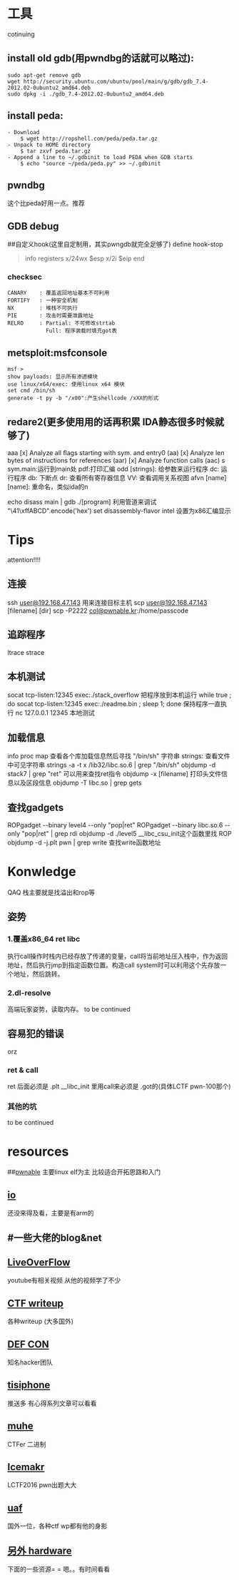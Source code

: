 
# 工具
cotinuing
## install old gdb(用pwndbg的话就可以略过):
    sudo apt-get remove gdb
    wget http://security.ubuntu.com/ubuntu/pool/main/g/gdb/gdb_7.4-2012.02-0ubuntu2_amd64.deb
    sudo dpkg -i ./gdb_7.4-2012.02-0ubuntu2_amd64.deb
## install peda:
    - Download
        $ wget http://ropshell.com/peda/peda.tar.gz
    - Unpack to HOME directory
        $ tar zxvf peda.tar.gz
    - Append a line to ~/.gdbinit to load PEDA when GDB starts
        $ echo "source ~/peda/peda.py" >> ~/.gdbinit

## pwndbg
这个比peda好用一点。推荐

## GDB debug
##自定义hook(这里自定制用，其实pwngdb就完全足够了)
define hook-stop
>info registers 
>x/24wx $esp
>x/2i $eip
>end
### checksec
    CANARY    : 覆盖返回地址基本不可利用
    FORTIFY   : 一种安全机制
    NX        : 堆栈不可执行
    PIE       : 攻击时需要泄露地址
    RELRO     : Partial: 不可修改strtab
                Full: 程序装载时填充got表

## metsploit:msfconsole
    msf >
    show payloads: 显示所有渗透模块
    use linux/x64/exec: 使用linux x64 模块
    set cmd /bin/sh
    generate -t py -b "/x00":产生shellcode /xXX的形式

## redare2(更多使用用的话再积累 IDA静态很多时候就够了)
aaa
[x] Analyze all flags starting with sym. and entry0 (aa)
[x] Analyze len bytes of instructions for references (aar)
[x] Analyze function calls (aac)
s sym.main:运行到main处
pdf:打印汇编
odd [strings]: 给参数来运行程序
dc: 运行程序
db: 下断点
dr: 查看所有寄存器信息
VV: 查看调用关系视图
afvn [name] [name]: 重命名，类似ida的n

echo disass main | gdb ./[program]  利用管道来调试
"\41\xffABCD".encode('hex')
set disassembly-flavor intel    设置为x86汇编显示

# Tips
attention!!!!
## 连接
ssh user@192.168.47.143 用来连接目标主机
scp user@192.168.47.143 [filename] [dir]
scp -P2222 col@pwnable.kr:/home/passcode
## 追踪程序
ltrace
strace
## 本机测试
socat tcp-listen:12345 exec:./stack_overflow 把程序放到本机运行
while true ; do socat tcp-listen:12345 exec:./readme.bin ; sleep 1; done    保持程序一直执行
nc 127.0.0.1 12345 本地测试
## 加载信息
info proc map 查看各个库加载信息然后寻找 "/bin/sh" 字符串
strings: 查看文件中可见字符串
strings -a -t x /lib32/libc.so.6 | grep "/bin/sh"
objdump -d stack7 | grep "ret" 可以用来查找ret指令
objdump -x [filename] 打印头文件信息以及区段信息
objdump -T libc.so | grep gets 
## 查找gadgets
ROPgadget --binary level4 --only "pop|ret" 
ROPgadget --binary libc.so.6 --only "pop|ret" | grep rdi
objdump -d ./level5
__libc_csu_init这个函数里找 ROP
objdump -d -j.plt pwn | grep write 查找write函数地址

# Konwledge
QAQ
栈主要就是找溢出和rop等
## 姿势
### 1.覆盖x86_64 ret libc
执行call操作时栈内已经存放了传递的变量，call将当前地址压入栈中，作为返回地址，然后执行jmp到指定函数位置。构造call system时可以利用这个先存放一个地址，然后跳转。
### 2.dl-resolve
高端玩家姿势，读取内存。
to be continued

## 容易犯的错误
orz
### ret & call
ret 后面必须是 .plt
__libc_init 里用call来必须是 .got的(具体LCTF pwn-100那个)
### 其他的坑
to be continued

# resources

##[pwnable](http://pwnable.kr/play.php)
主要linux elf为主 比较适合开拓思路和入门
## [io](http://io.netgarage.org/)
还没来得及看，主要是有arm的

#一些大佬的blog&net
---------------------
## [LiveOverFlow](https://www.youtube.com/channel/UClcE-kVhqyiHCcjYwcpfj9w)
youtube有相关视频 从他的视频学了不少
## [CTF writeup](https://github.com/ctfs)
各种writeup (大多国外)
## [DEF CON](https://www.defcon.org/#)
知名hacker团队
## [tisiphone](https://tisiphone.net/)
推送多 有心得系列文章可以看看
## [muhe](http://o0xmuhe.me/)
CTFer 二进制
## [Icemakr](http://0byjwzsf.me/)
LCTF2016 pwn出题大大
## [uaf](http://uaf.io/)
国外一位，各种ctf wp都有他的身影

## [另外 hardware](http://www.sp3ctr3.me/hardware-security-resources/)
下面的一些资源= = 嗯。。有时间看看
